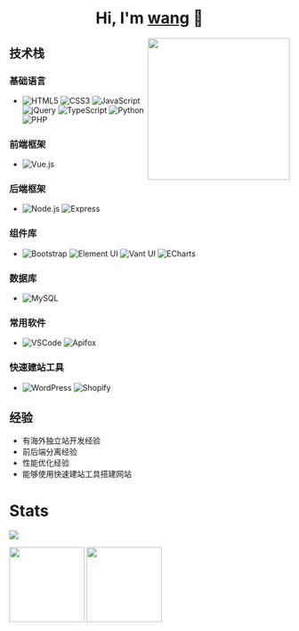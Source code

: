 <h1 align="center">Hi, I'm <a href="https://github.com/wang060502">wang</a> 👋</h1>

<a href="https://github.com/wang060502"><img src="https://media.giphy.com/media/SWoSkN6DxTszqIKEqv/giphy.gif" align="right" height="255"/></a>

## 技术栈

### 基础语言
- ![HTML5](https://img.shields.io/badge/-HTML5-%23E44D27?style=flat-square&logo=html5&logoColor=ffffff)
 ![CSS3](https://img.shields.io/badge/-CSS3-%231572B6?style=flat-square&logo=css3)
 ![JavaScript](https://img.shields.io/badge/-JavaScript-%23F7DF1C?style=flat-square&logo=javascript&logoColor=000000)
 ![jQuery](https://img.shields.io/badge/jQuery-0769AD?style=flat-square&logo=jquery&logoColor=white)
 ![TypeScript](https://img.shields.io/badge/TypeScript-007ACC?style=flat-square&logo=typescript&logoColor=white)
 ![Python](https://img.shields.io/badge/Python-3776AB?style=flat-square&logo=python&logoColor=white)
 ![PHP](https://img.shields.io/badge/PHP-777BB4?style=flat-square&logo=php&logoColor=white)

### 前端框架
- ![Vue.js](https://img.shields.io/badge/-Vue.js-%232c3e50?style=flat-square&logo=Vue.js)

### 后端框架
- ![Node.js](https://img.shields.io/badge/Node.js-339933?style=flat-square&logo=node.js&logoColor=white)
 ![Express](https://img.shields.io/badge/Express.js-404D59?style=flat-square)

### 组件库
- ![Bootstrap](https://img.shields.io/badge/-Bootstrap-%2338B2A3?style=flat-square&logo=bootstrap)
 ![Element UI](https://img.shields.io/badge/Element%20UI-2C3E50?style=flat-square)
 ![Vant UI](https://img.shields.io/badge/Vant%20UI-2C3E50?style=flat-square)
 ![ECharts](https://img.shields.io/badge/ECharts-FF6A00?style=flat-square&logo=echarts)

### 数据库
- ![MySQL](https://img.shields.io/badge/MySQL-00758F?style=flat-square&logo=mysql&logoColor=white)

### 常用软件
- ![VSCode](https://img.shields.io/badge/Editor-VSCode-blue?style=flat-square&logo=visual-studio-code&logoColor=white)
 ![Apifox](https://img.shields.io/badge/Apifox-2B2D42?style=flat-square&logo=apifox&logoColor=white)

### 快速建站工具
- ![WordPress](https://img.shields.io/badge/WordPress-21759B?style=flat-square&logo=WordPress&logoColor=white)
  ![Shopify](https://img.shields.io/badge/Shopify-7AB55C?style=flat-square&logo=Shopify&logoColor=white)

## 经验
- 有海外独立站开发经验
- 前后端分离经验
- 性能优化经验
- 能够使用快速建站工具搭建网站


# Stats 

[![](https://visitor-badge.laobi.icu/badge?page_id=wang060502.wang060502)](https://visitor-badge.laobi.icu/badge?page_id=wang060502.wang060502)
<p align="left">
  <img align="" height="135px" src="https://github-readme-stats-solmp.vercel.app/api?username=wang060502&hide_title=true&hide_border=true&show_icons=true&include_all_commits=true&line_height=21&bg_color=0,EC6C6C,FFD479,FFFC79,73FA79&theme=graywhite&locale=cn" />
  <img align="" height="135px" src="https://github-readme-stats-solmp.vercel.app/api/top-langs/?username=wang060502&hide_title=true&hide_border=true&layout=compact&bg_color=0,73FA79,73FDFF,D783FF&theme=graywhite&locale=cn" />
</p>
